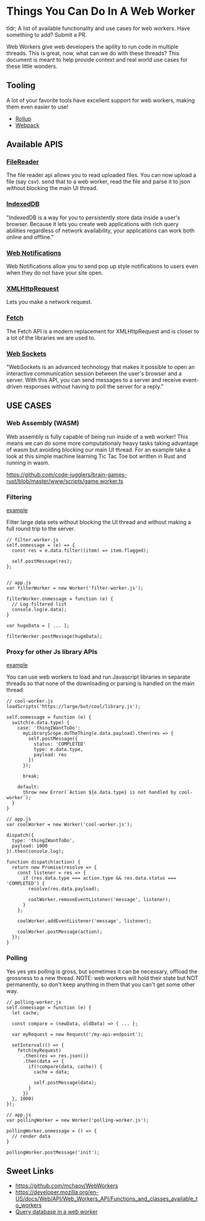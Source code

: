 # Things You Can Do In A Web Worker

tldr; A list of available functionality and use cases for web workers. Have something to add? Submit a PR.

Web Workers give web developers the apility to run code in multiple threads. This is great, now, what can we do with these threads? This document is meant to help provide context and real world use cases for these little wonders.

## Tooling

A lot of your favorite tools have excellent support for web workers, making them even easier to use!

- [Rollup](examples/rollup)
- [Webpack](examples/webpack)

## Available APIS

### [FileReader](https://developer.mozilla.org/en-US/docs/Web/API/FileReader)

The file reader api allows you to read uploaded files.
You can now upload a file (say csv). send that to a web worker, read the file and parse it to json without blocking the main UI thread.

### [IndexedDB](https://developer.mozilla.org/en-US/docs/Web/API/IndexedDB_API/Using_IndexedDB)

"IndexedDB is a way for you to persistently store data inside a user's browser. Because it lets you create web applications with rich query abilities regardless of network availability, your applications can work both online and offline."

### [Web Notifications](https://developer.mozilla.org/en-US/docs/Web/API/Notifications_API/Using_the_Notifications_API)

Web Notifications allow you to send pop up style notifications to users even when they do not have your site open.

### [XMLHttpRequest](https://developer.mozilla.org/en-US/docs/Web/API/XMLHttpRequest)

Lets you make a network request.

### [Fetch](https://developer.mozilla.org/en-US/docs/Web/API/Fetch_API)

The Fetch API is a modern replacement for XMLHttpRequest and is closer to a lot of the libraries we are used to.

### [Web Sockets](https://developer.mozilla.org/en-US/docs/Web/API/WebSockets_API)

"WebSockets is an advanced technology that makes it possible to open an interactive communication session between the user's browser and a server. With this API, you can send messages to a server and receive event-driven responses without having to poll the server for a reply."

## USE CASES

### Web Assembly (WASM)

Web assembly is fully capable of being run inside of a web worker! This means we can do some more computationaly heavy tasks taking advantage of wasm but avoiding blocking our main UI thread. For an example take a look at this simple machine learning Tic Tac Toe bot written in Rust and running in wasm.

https://github.com/code-jugglers/brain-games-rust/blob/master/www/scripts/game.worker.ts

### Filtering

[example](examples/filtering)

Filter large data sets without blocking the UI thread and without making a full round trip to the server.

```JS
// filter.worker.js
self.onmessage = (e) => {
  const res = e.data.filter((item) => item.flagged);

  self.postMessage(res);
};


// app.js
var filterWorker = new Worker('filter-worker.js');

filterWorker.onmessage = function (e) {
  // Log filtered list
  console.log(e.data);
}

var hugeData = [ ... ];

filterWorker.postMessage(hugeData);
```

### Proxy for other Js library APIs

[example](examples/proxy)

You can use web workers to load and run Javascript libraries in separate threads so that none of the downloading or parsing is handled on the main thread

```JS
// cool-worker.js
loadScripts('https://large/but/cool/library.js');

self.onmessage = function (e) {
  switch(e.data.type) {
    case: 'thingIWantToDo':
      myLibraryScope.doTheThing(e.data.payload).then(res => {
        self.postMessage({
          status: 'COMPLETED'
          type: e.data.type,
          payload: res
        })
      });

      break;

    default:
      throw new Error(`Action ${e.data.type} is not handled by cool-worker`);
  }
}

// app.js
var coolWorker = new Worker('cool-worker.js');

dispatch({
  type: 'thingIWantToDo',
  payload: 1000
}).then(console.log);

function dispatch(action) {
  return new Promise(resolve => {
    const listener = res => {
      if (res.data.type === action.type && res.data.status === 'COMPLETED') {
        resolve(res.data.payload);

        coolWorker.removeEventListener('message', listener);
      }
    };

    coolWorker.addEventListener('message', listener);

    coolWorker.postMessage(action);
  });
}
```

### Polling

Yes yes yes polling is gross, but sometimes it can be necessary, offload the grossness to a new thread.
NOTE: web workers will hold their state but NOT permanently, so don't keep anything in them that you can't get some other way.

```JS
// polling-worker.js
self.onmessage = function (e) {
  let cache;

  const compare = (newData, oldData) => { ... };

  var myRequest = new Request('/my-api-endpoint');

  setInterval(() => {
    fetch(myRequest)
      .then(res => res.json())
      .then(data => {
        if(!compare(data, cache)) {
          cache = data;

          self.postMessage(data);
        }
      })
  }, 1000)
});

// app.js
var pollingWorker = new Worker('polling-worker.js');

pollingWorker.onmessage = () => {
  // render data
}

pollingWorker.postMessage('init');
```

## Sweet Links

- https://github.com/mchaov/WebWorkers
- https://developer.mozilla.org/en-US/docs/Web/API/Web_Workers_API/Functions_and_classes_available_to_workers
- [Query database in a web worker](https://github.com/genderev/assassin)
